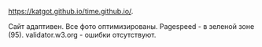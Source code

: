 https://katgot.github.io/time.github.io/.

Сайт адаптивен. Все фото оптимизированы. 
Pagespeed - в зеленой зоне (95).
validator.w3.org - ошибки отсутствуют.

